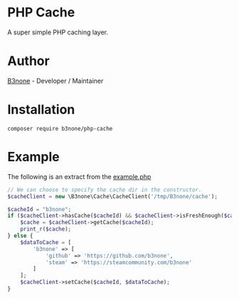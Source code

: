 # PHP Cache
A super simple PHP caching layer.

# Author
[B3none](https://b3none.co.uk/) - Developer / Maintainer

# Installation
`composer require b3none/php-cache`

# Example
The following is an extract from the [example.php](https://github.com/b3none/php-cache/blob/master/example.php)

```php
// We can choose to specify the cache dir in the constructor.
$cacheClient = new \B3none\Cache\CacheClient('/tmp/B3none/cache');

$cacheId = "b3none";
if ($cacheClient->hasCache($cacheId) && $cacheClient->isFreshEnough($cacheId, 5)) {
    $cache = $cacheClient->getCache($cacheId);
    print_r($cache);
} else {
    $dataToCache = [
        'b3none' => [
            'github' => 'https://github.com/b3none',
            'steam' => 'https://steamcommunity.com/b3none'
        ]
    ];
    $cacheClient->setCache($cacheId, $dataToCache);
}
```
